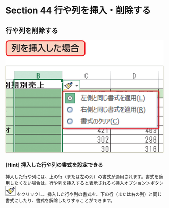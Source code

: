 # Section 44 行や列を挿入・削除する

## 行や列を削除する

![](004.png)

### [Hint] 挿入した行や列の書式を設定できる

挿入した行や列には、上の行（または左の列）の書式が適用されます。書式を適用したくない場合は、行や列を挿入すると表示される＜挿入オプション＞ボタン ![](icon_insert_op.png) をクリックし、挿入した行や列の書式を、下の行（または右の列）と同じ書式にしたり、書式を解除したりすることができます。